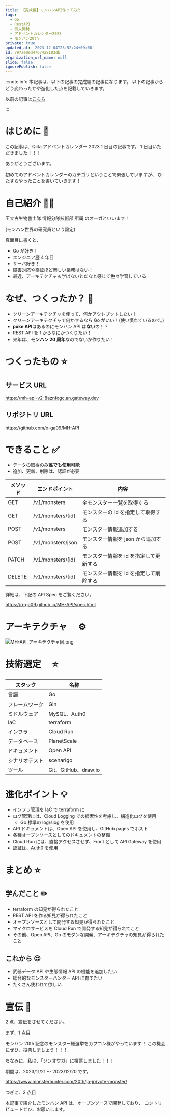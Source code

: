 ```yaml
---
title: 【完成編】モンハンAPI作ってみた
tags:
  - Go
  - RestAPI
  - 個人開発
  - アドベントカレンダー2023
  - モンハン20th
private: true
updated_at: '2023-12-04T23:52:24+09:00'
id: 797ae0ed47674a8103db
organization_url_name: null
slide: false
ignorePublish: false
---
```


:::note info
本記事は、以下の記事の完成編の記事になります。
以下の記事からどう変わったかや進化した点を記載していきます。

以前の記事は[こちら](https://zenn.dev/o_ga/articles/53d9e7c2ba7466)

:::

# はじめに 🎉

この記事は、Qiita アドベントカレンダー 2023 1 日目の記事です。
1 日目いただきました！！！

ありがとうございます。

初めてのアドベントカレンダーのカテゴリということで緊張していますが、
ひたすらやったことを書いていきます！

# 自己紹介 👨‍💻

王立古生物書士隊 情報分隊技術部 所属 のオーガといいます！

(モンハン世界の研究員という設定)

真面目に書くと、

- Go が好き！
- エンジニア歴 4 年目
- サーバ好き！
- 障害対応や検証ほど楽しい業務はない！
- 最近、アーキテクチャも学ばないとだなと感じて色々学習している

# なぜ、つくったか？ 🤔

- クリーンアーキテクチャを使って、何かアウトプットしたい！
- クリーンアーキテクチャで何かするなら Go がいい！(使い慣れているので。)
- **poke API**はあるのにモンハン API は**ない**の！？
- REST API を 1 からなにかつくりたい！
- 来年は、**モンハン 20 周年**なのでないか作りたい！

# つくったもの ⭐️

## サービス URL

https://mh-api-v2-8aznfogc.an.gateway.dev

## リポジトリ URL

https://github.com/o-ga09/MH-API

# できること ✅

- データの取得のみ**誰でも使用可能**
- 追加、更新、削除は、認証が必要

| メソッド | エンドポイント    | 内容                                   |
| -------- | ----------------- | -------------------------------------- |
| GET      | /v1/monsters      | 全モンスター一覧を取得する             |
| GET      | /v1/monsters/{id} | モンスターの id を指定して取得する     |
| POST     | /v1/monsters      | モンスター情報追加する                 |
| POST     | /v1/monsters/json | モンスター情報を json から追加する     |
| PATCH    | /v1/monsters/{id} | モンスター情報を id を指定して更新する |
| DELETE   | /v1/monsters/{id} | モンスター情報を id を指定して削除する |

詳細は、下記の API Spec をご覧ください。

https://o-ga09.github.io/MH-API/spec.html

# アーキテクチャ　 ⚙️

![MH-API_アーキテクチャ図.png](https://qiita-image-store.s3.ap-northeast-1.amazonaws.com/0/1312905/ef3a8768-8844-c511-3a78-3b0b78d5da0a.png)

# 技術選定　 ⭐️

| スタック       | 名称                 |
| -------------- | -------------------- |
| 言語           | Go                   |
| フレームワーク | Gin                  |
| ミドルウェア   | MySQL、Auth0         |
| IaC            | terraform            |
| インフラ       | Cloud Run            |
| データベース   | PlanetScale          |
| ドキュメント   | Open API             |
| シナリオテスト | scenarigo            |
| ツール         | Git、GitHub、draw.io |

# 進化ポイント 💡

- インフラ管理を IaC で terraform に
- ログ管理には、Cloud Logging での検索性を考慮し、構造化ログを使用
  - Go 標準の log/slog を使用
- API ドキュメントは、Open API を使用し、GitHub pages でホスト
- 各種オープンソースとしてのドキュメントの整備
- Cloud Run には、直接アクセスさせず、Front として API Gateway を使用
- 認証は、Auth0 を使用

# まとめ ⭐️

## 学んだこと ✏️

- terraform の知見が得られたこと
- REST API を作る知見が得られたこと
- オープンソースとして開発する知見が得られたこと
- マイクロサービスを Cloud Run で開発する知見が得られてこと
- その他、Open API、Go のモダンな開発、アーキテクチャの知見が得られたこと

## これから 😍

- 武器データ API や生態情報 API の機能を追加したい
- 総合的なモンスターハンター API に育てたい
- たくさん使われて欲しい

# 宣伝 🎉

2 点、宣伝をさせてください。

まず、1 点目

モンハン 20th 記念のモンスター総選挙をカプコン様がやっています！
この機会にぜひ、投票しましょう！！！

ちなみに、私は、「ジンオウガ」に投票しました！！！

期間は、2023/11/21 〜 2023/12/20 です。

https://www.monsterhunter.com/20th/ja-jp/vote-monster/

つぎに、2 点目

本記事で紹介したモンハン API は、オープンソースで開発しており、
コントリビュートぜひ、お願いします。
